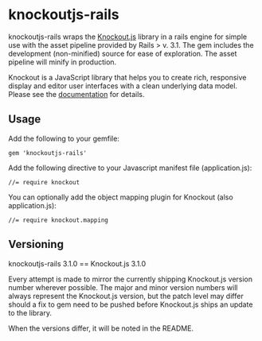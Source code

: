 # knockoutjs-rails

knockoutjs-rails wraps the [Knockout.js](http://knockoutjs.com/) library in a rails engine for simple
use with the asset pipeline provided by Rails > v. 3.1. The gem includes the development (non-minified)
source for ease of exploration. The asset pipeline will minify in production.

Knockout is a JavaScript library that helps you to create rich, responsive display and editor user
interfaces with a clean underlying data model. Please see the
[documentation](http://knockoutjs.com/documentation/introduction.html) for details.

## Usage

Add the following to your gemfile:

    gem 'knockoutjs-rails'

Add the following directive to your Javascript manifest file (application.js):

    //= require knockout

You can optionally add the object mapping plugin for Knockout (also
application.js):

    //= require knockout.mapping

## Versioning

knockoutjs-rails 3.1.0 == Knockout.js 3.1.0

Every attempt is made to mirror the currently shipping Knockout.js version number wherever possible.
The major and minor version numbers will always represent the Knockout.js version, but the patch level
may differ should a fix to gem need to be pushed before Knockout.js ships an update to the library.

When the versions differ, it will be noted in the README.
